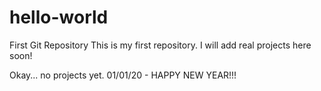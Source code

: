 # hello-world
First Git Repository
This is my first repository.  I will add real projects here soon!

Okay... no projects yet.  01/01/20 - HAPPY NEW YEAR!!!


